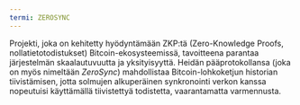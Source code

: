 ```yaml
---
termi: ZEROSYNC
---
```


Projekti, joka on kehitetty hyödyntämään ZKP:tä (Zero-Knowledge Proofs, nollatietotodistukset) Bitcoin-ekosysteemissä, tavoitteena parantaa järjestelmän skaalautuvuutta ja yksityisyyttä. Heidän pääprotokollansa (joka on myös nimeltään *ZeroSync*) mahdollistaa Bitcoin-lohkoketjun historian tiivistämisen, jotta solmujen alkuperäinen synkronointi verkon kanssa nopeutuisi käyttämällä tiivistettyä todistetta, vaarantamatta varmennusta.